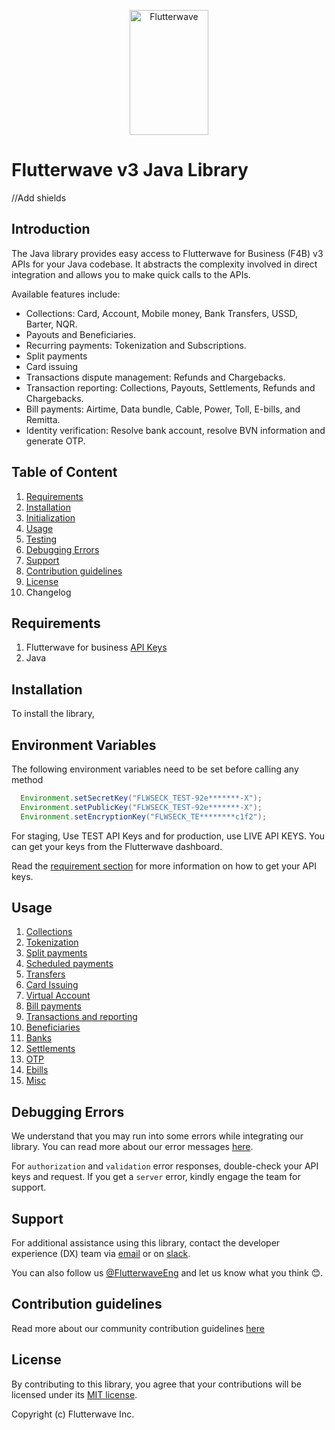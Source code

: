 <p align="center">
    <img title="Flutterwave" height="200" src="https://flutterwave.com/images/logo/full.svg" width="50%"/>
</p>

# Flutterwave v3 Java Library
//Add shields

## Introduction

The Java library provides easy access to Flutterwave for Business (F4B) v3 APIs for your Java codebase. It abstracts the complexity involved in direct integration and allows you to make quick calls to the APIs.

Available features include:

- Collections: Card, Account, Mobile money, Bank Transfers, USSD, Barter, NQR.
- Payouts and Beneficiaries.
- Recurring payments: Tokenization and Subscriptions.
- Split payments
- Card issuing
- Transactions dispute management: Refunds and Chargebacks.
- Transaction reporting: Collections, Payouts, Settlements, Refunds and Chargebacks.
- Bill payments: Airtime, Data bundle, Cable, Power, Toll, E-bills, and Remitta.
- Identity verification: Resolve bank account, resolve BVN information and generate OTP.


## Table of Content

1. [Requirements](#requirements)
2. [Installation](#installation)
3. [Initialization](#initialization)
4. [Usage](#usage)
5. [Testing](#testing)
6. [Debugging Errors](#debugging-errors)
7. [Support](#support)
8. [Contribution guidelines](#contribution-guidelines)
9. [License](#license)
10. Changelog

## Requirements

1. Flutterwave for business [API Keys](https://developer.flutterwave.com/docs/integration-guides/authentication)
2. Java


## Installation
To install the library,


## Environment Variables
The following environment variables need to be set before calling any method

```java
  Environment.setSecretKey("FLWSECK_TEST-92e*******-X");
  Environment.setPublicKey("FLWSECK_TEST-92e*******-X");
  Environment.setEncryptionKey("FLWSECK_TE********c1f2");
```

For staging, Use TEST API Keys and for production, use LIVE API KEYS.
You can get your keys from the Flutterwave dashboard.

Read the [requirement section](#requirements) for more information on how to get your API keys.

## Usage
1. [Collections](documentation/Collections.md)
2. [Tokenization](documentation/Tokenization.md)
3. [Split payments](documentation/SplitPayments.md)
4. [Scheduled payments](documentation/ScheduledPayments.md)
5. [Transfers](documentation/Transfers.md)
6. [Card Issuing](documentation/CardIssuing.md)
7. [Virtual Account](documentation/VirtualAccount.md)
8. [Bill payments](documentation/Bills.md)
9. [Transactions and reporting](documentation/Transactions.md)
10. [Beneficiaries](documentation/Beneficiary.md)
11. [Banks](documentation/Banks.md)
12. [Settlements](documentation/Settlements.md)
13. [OTP](documentation/OTP.md)
13. [Ebills](documentation/Ebills.md)
14. [Misc](documentation/Misc.md)


## Debugging Errors

We understand that you may run into some errors while integrating our library. You can read more about our error messages [here](https://developer.flutterwave.com/docs/integration-guides/errors).

For `authorization` and `validation` error responses, double-check your API keys and request. If you get a `server` error, kindly engage the team for support.


## Support

For additional assistance using this library, contact the developer experience (DX) team via [email](mailto:developers@flutterwavego.com) or on [slack](https://bit.ly/34Vkzcg).

You can also follow us [@FlutterwaveEng](https://twitter.com/FlutterwaveEng) and let us know what you think 😊.


## Contribution guidelines
Read more about our community contribution guidelines [here](/CONTRIBUTING.md)


## License

By contributing to this library, you agree that your contributions will be licensed under its [MIT license](/LICENSE).

Copyright (c) Flutterwave Inc.
